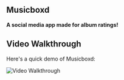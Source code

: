 ## Musicboxd

**A social media app made for album ratings!**

## Video Walkthrough

Here's a quick demo of Musicboxd:

<img src='1v5xt2x2.gif' title='Video Walkthrough' width='' alt='Video Walkthrough' />

